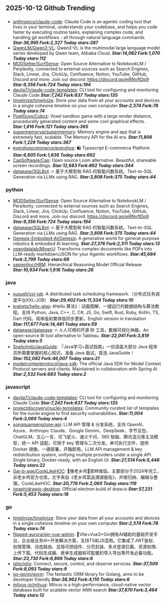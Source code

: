 ## 2025-10-12 Github Trending

### 
* [anthropics/claude-code](https://github.com/anthropics/claude-code): Claude Code is an agentic coding tool that lives in your terminal, understands your codebase, and helps you code faster by executing routine tasks, explaining complex code, and handling git workflows - all through natural language commands. ***Star:36,995 Fork:2,327 Today stars:387***
* [QwenLM/Qwen3-VL](https://github.com/QwenLM/Qwen3-VL): Qwen3-VL is the multimodal large language model series developed by Qwen team, Alibaba Cloud. ***Star:14,062 Fork:1,070 Today stars:112***
* [MODSetter/SurfSense](https://github.com/MODSetter/SurfSense): Open Source Alternative to NotebookLM / Perplexity, connected to external sources such as Search Engines, Slack, Linear, Jira, ClickUp, Confluence, Notion, YouTube, GitHub, Discord and more. Join our discord: https://discord.gg/ejRNvftDp9 ***Star:9,356 Fork:724 Today stars:194***
* [davila7/claude-code-templates](https://github.com/davila7/claude-code-templates): CLI tool for configuring and monitoring Claude Code ***Star:7,242 Fork:637 Today stars:135***
* [timelinize/timelinize](https://github.com/timelinize/timelinize): Store your data from all your accounts and devices in a single cohesive timeline on your own computer ***Star:2,574 Fork:78 Today stars:74***
* [PixelGuys/Cubyz](https://github.com/PixelGuys/Cubyz): Voxel sandbox game with a large render distance, procedurally generated content and some cool graphical effects. ***Star:1,816 Fork:121 Today stars:365***
* [supermemoryai/supermemory](https://github.com/supermemoryai/supermemory): Memory engine and app that is extremely fast, scalable. The Memory API for the AI era. ***Star:11,806 Fork:1,229 Today stars:367***
* [evershopcommerce/evershop](https://github.com/evershopcommerce/evershop): 🛍️ Typescript E-commerce Platform ***Star:6,805 Fork:1,836 Today stars:662***
* [CapSoftware/Cap](https://github.com/CapSoftware/Cap): Open source Loom alternative. Beautiful, shareable screen recordings. ***Star:12,683 Fork:862 Today stars:344***
* [dataease/SQLBot](https://github.com/dataease/SQLBot): 🔥 基于大模型和 RAG 的智能问数系统。Text-to-SQL Generation via LLMs using RAG. ***Star:3,808 Fork:375 Today stars:44***

### python
* [MODSetter/SurfSense](https://github.com/MODSetter/SurfSense): Open Source Alternative to NotebookLM / Perplexity, connected to external sources such as Search Engines, Slack, Linear, Jira, ClickUp, Confluence, Notion, YouTube, GitHub, Discord and more. Join our discord: https://discord.gg/ejRNvftDp9 ***Star:9,356 Fork:724 Today stars:194***
* [dataease/SQLBot](https://github.com/dataease/SQLBot): 🔥 基于大模型和 RAG 的智能问数系统。Text-to-SQL Generation via LLMs using RAG. ***Star:3,808 Fork:375 Today stars:44***
* [Genesis-Embodied-AI/Genesis](https://github.com/Genesis-Embodied-AI/Genesis): A generative world for general-purpose robotics & embodied AI learning. ***Star:27,376 Fork:2,511 Today stars:13***
* [opendatalab/MinerU](https://github.com/opendatalab/MinerU): Transforms complex documents like PDFs into LLM-ready markdown/JSON for your Agentic workflows. ***Star:45,684 Fork:3,799 Today stars:68***
* [sapientinc/HRM](https://github.com/sapientinc/HRM): Hierarchical Reasoning Model Official Release ***Star:10,934 Fork:1,616 Today stars:26***

### java
* [xuxueli/xxl-job](https://github.com/xuxueli/xxl-job): A distributed task scheduling framework.（分布式任务调度平台XXL-JOB） ***Star:29,402 Fork:11,334 Today stars:10***
* [krahets/hello-algo](https://github.com/krahets/hello-algo): 《Hello 算法》：动画图解、一键运行的数据结构与算法教程。支持 Python, Java, C++, C, C#, JS, Go, Swift, Rust, Ruby, Kotlin, TS, Dart 代码。简体版和繁体版同步更新，English version in translation ***Star:117,677 Fork:14,481 Today stars:59***
* [dataease/dataease](https://github.com/dataease/dataease): 🔥 人人可用的开源 BI 工具，数据可视化神器。An open-source BI tool alternative to Tableau. ***Star:22,041 Fork:3,819 Today stars:5***
* [Snailclimb/JavaGuide](https://github.com/Snailclimb/JavaGuide): 「Java学习+面试指南」一份涵盖大部分 Java 程序员所需要掌握的核心知识。准备 Java 面试，首选 JavaGuide！ ***Star:152,082 Fork:46,007 Today stars:21***
* [modelcontextprotocol/java-sdk](https://github.com/modelcontextprotocol/java-sdk): The official Java SDK for Model Context Protocol servers and clients. Maintained in collaboration with Spring AI ***Star:2,532 Fork:683 Today stars:2***

### javascript
* [davila7/claude-code-templates](https://github.com/davila7/claude-code-templates): CLI tool for configuring and monitoring Claude Code ***Star:7,242 Fork:637 Today stars:135***
* [projectdiscovery/nuclei-templates](https://github.com/projectdiscovery/nuclei-templates): Community curated list of templates for the nuclei engine to find security vulnerabilities. ***Star:11,004 Fork:3,069 Today stars:4***
* [songquanpeng/one-api](https://github.com/songquanpeng/one-api): LLM API 管理 & 分发系统，支持 OpenAI、Azure、Anthropic Claude、Google Gemini、DeepSeek、字节豆包、ChatGLM、文心一言、讯飞星火、通义千问、360 智脑、腾讯混元等主流模型，统一 API 适配，可用于 key 管理与二次分发。单可执行文件，提供 Docker 镜像，一键部署，开箱即用。LLM API management & key redistribution system, unifying multiple providers under a single API. Single binary, Docker-ready, with an English UI. ***Star:27,514 Fork:5,446 Today stars:22***
* [Gar-b-age/CookLikeHOC](https://github.com/Gar-b-age/CookLikeHOC): 🥢像老乡鸡🐔那样做饭。主要部分于2024年完工，非老乡鸡官方仓库。文字来自《老乡鸡菜品溯源报告》，并做归纳、编辑与整理。CookLikeHOC. ***Star:20,778 Fork:2,060 Today stars:119***
* [jgraph/drawio-desktop](https://github.com/jgraph/drawio-desktop): Official electron build of draw.io ***Star:57,231 Fork:5,453 Today stars:18***

### go
* [timelinize/timelinize](https://github.com/timelinize/timelinize): Store your data from all your accounts and devices in a single cohesive timeline on your own computer ***Star:2,574 Fork:78 Today stars:74***
* [flipped-aurora/gin-vue-admin](https://github.com/flipped-aurora/gin-vue-admin): 🚀Vite+Vue3+Gin拥有AI辅助的基础开发平台，企业级业务AI+开发解决方案，支持TS和JS混用。它集成了JWT鉴权、权限管理、动态路由、显隐可控组件、分页封装、多点登录拦截、资源权限、上传下载、代码生成器、表单生成器和可配置的导入导出等开发必备功能。 ***Star:23,730 Fork:6,869 Today stars:6***
* [istio/istio](https://github.com/istio/istio): Connect, secure, control, and observe services. ***Star:37,509 Fork:8,093 Today stars:9***
* [go-gorm/gorm](https://github.com/go-gorm/gorm): The fantastic ORM library for Golang, aims to be developer friendly ***Star:38,962 Fork:4,110 Today stars:6***
* [milvus-io/milvus](https://github.com/milvus-io/milvus): Milvus is a high-performance, cloud-native vector database built for scalable vector ANN search ***Star:37,870 Fork:3,464 Today stars:12***
